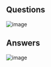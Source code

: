## Questions
![image](https://user-images.githubusercontent.com/20998959/153153150-395b06eb-a4f0-4a31-888b-7893730ee65a.png)
## Answers
![image](https://user-images.githubusercontent.com/20998959/153155421-efe2d01f-b080-420b-97d2-649c029cf2d0.png)
